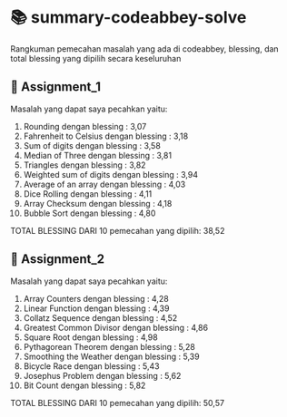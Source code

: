 # 📚 summary-codeabbey-solve 
Rangkuman pemecahan masalah yang ada di codeabbey, blessing, dan total blessing yang dipilih secara keseluruhan 

## 📜 Assignment_1
Masalah yang dapat saya pecahkan yaitu:
1. Rounding dengan blessing : 3,07  
2. Fahrenheit to Celsius dengan blessing : 3,18  
3. Sum of digits dengan blessing : 3,58  
4. Median of Three  dengan blessing : 3,81  
5. Triangles  dengan blessing : 3,82  
6. Weighted sum of digits  dengan blessing : 3,94  
7. Average of an array  dengan blessing : 4,03  
8. Dice Rolling  dengan blessing : 4,11  
9. Array Checksum  dengan blessing : 4,18  
10. Bubble Sort  dengan blessing : 4,80  

TOTAL BLESSING DARI 10 pemecahan yang dipilih: 38,52

## 📜 Assignment_2
Masalah yang dapat saya pecahkan yaitu:
1. Array Counters dengan blessing : 4,28
2. Linear Function dengan blessing : 4,39  
3. Collatz Sequence dengan blessing : 4,52  
4. Greatest Common Divisor  dengan blessing : 4,86  
5. Square Root  dengan blessing : 4,98 
6. Pythagorean Theorem  dengan blessing : 5,28  
7. Smoothing the Weather  dengan blessing : 5,39  
8. Bicycle Race  dengan blessing : 5,43 
9. Josephus Problem  dengan blessing : 5,62  
10. Bit Count  dengan blessing : 5,82  

TOTAL BLESSING DARI 10 pemecahan yang dipilih: 50,57
